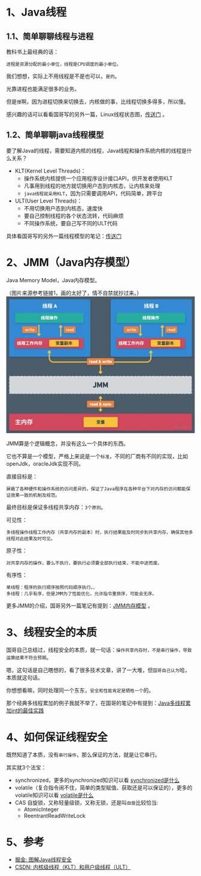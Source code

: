 # 1、Java线程

## 1.1、简单聊聊线程与进程
教科书上最经典的话：
```
进程是资源分配的最小单位，线程是CPU调度的最小单位。
```
我们想想，实际上不用线程是不是也可以，`是的`。

光靠进程也能满足很多的业务。

但是`慢`啊，因为进程切换来切换去，内核做的事，比线程切换多得多，所以慢。

感兴趣的话可以看看国哥写的另外一篇，Linux线程状态图，[传送门](https://fatpo.github.io/#/并发编程/线程/Linux线程状态转移图) 。

## 1.2、简单聊聊java线程模型

要了解Java的线程，需要知道内核的线程，Java线程和操作系统内核的线程是什么关系？

* KLT(Kernel Level Threads)：
    * 操作系统内核提供一个应用程序设计接口API，供开发者使用KLT
    * 凡事用到线程的地方就切换用户态到内核态，让内核来处理
    * `java线程就采用KLT`，因为只需要调用API，代码简单，跨平台
* ULT(User Level Threads)：
    * 不用切换用户态到内核态，速度快
    * 要自己控制线程的各个状态流转，代码麻烦
    * 不同操作系统，要自己写不同的ULT代码

具体看国哥写的另外一篇线程模型的笔记：[传送门](https://fatpo.github.io/#/并发编程/线程/线程模型KLT和ULT)


# 2、JMM（Java内存模型） 

Java Memory Model，Java内存模型。

（图片来源参考链接1，画的太好了，情不自禁就抄过来。）
![JMM](./imgs/什么是Java线程安全-1631422805961.png)


JMM算是个逻辑概念，并没有这么一个具体的东西。

它也不算是一个模型，严格上来说是一个`标准`，不同的厂商有不同的实现，比如openJdk，oracleJdk实现不同。

直接目标是：
```text
屏蔽了各种硬件和操作系统的访问差异的，保证了Java程序在各种平台下对内存的访问都能保证效果一致的机制及规范。
```

最终目标是保证多线程共享内存：`3个原则`。

可见性：
```text
多线程操作线程工作内存（共享内存的副本）时，执行结果能及时同步到共享内存，确保其他多线程对此结果及时可见。
```
原子性：
```text
对共享内存的操作，要么不执行，要执行必须要全部执行结束，不能中途而废。
```
有序性：
```
单线程：程序的执行顺序按照代码顺序执行。、
多线程：几乎有序，但是JMM为了性能优化，允许指令重排序，可能会无序。
```

更多JMM的介绍，国哥另外一篇笔记有提到：[JMM内存模型](https://fatpo.github.io/#/JVM/JVM整体架构/JMM内存模型) 。



# 3、线程安全的本质

国哥自己总结过，线程安全的本质，就一句话：`操作共享内存时，不是串行操作，导致运算结果不符合预期`。

嗯，这句话是自己瞎想的，看了很多技术文章，讲了一大堆，但`国哥自己认为`哈，本质就这句话。

你想想看嘛，同时处理同一个东东，`安全和性能肯定是牺牲一个`的。

那个经典多线程累加的例子我就不举了，在国哥的笔记中有提到：[Java多线程累加int的最佳实践](https://fatpo.github.io/#/JVM/Java线程/Java多线程累加int的最佳实践)

# 4、如何保证线程安全

既然知道了本质，没有`串行操作`，那么保证的方法，就是让它串行。

其实就3个法宝：
* synchronized，更多的synchronized知识可以看 [synchronized是什么](https://fatpo.github.io/#/JVM/Java线程/synchronized是什么)
* volatile（复合指令闹不住，简单的类型赋值、获取还是可以保证的），更多的volatile知识可以看 [volatile是什么](https://fatpo.github.io/#/JVM/Java线程/volatile是什么)
* CAS 自旋锁，又称轻量级锁，又称无锁，还是叫`自旋`比较恰当:
    * AtomicInteger
    * ReentrantReadWriteLock

# 5、参考
* [掘金: 图解Java线程安全](https://juejin.cn/post/6844903890224152584?share_token=5a50f615-9135-4e98-83a8-a062ff673f7b)
* [CSDN: 内核级线程（KLT）和用户级线程（ULT）](https://blog.csdn.net/winterfeng123/article/details/79788714)
